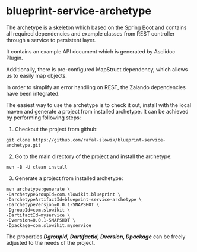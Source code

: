 # blueprint-service-archetype
The archetype is a skeleton which based on the Spring Boot and contains all required dependencies and example classes
from REST controller through a service to persistent layer.

It contains an example API document which is generated by Asciidoc Plugin.

Additionally, there is pre-configured MapStruct dependency, which allows us to easily map objects.

In order to simplify an error handling on REST, the Zalando dependencies have been integrated.

The easiest way to use the archetype is to check it out, install with the local maven and generate a project from installed archetype.
It can be achieved by performing following steps:

1. Checkout the project from github:
```
git clone https://github.com/rafal-slowik/blueprint-service-archetype.git
```
2. Go to the main directory of the project and install the archetype: 
```
mvn -B -U clean install
```
3. Generate a project from installed archetype:

```
mvn archetype:generate \
-DarchetypeGroupId=com.slowikit.blueprint \
-DarchetypeArtifactId=blueprint-service-archetype \
-DarchetypeVersion=0.0.1-SNAPSHOT \
-DgroupId=com.slowikit \
-DartifactId=myservice \
-Dversion=0.0.1-SNAPSHOT \
-Dpackage=com.slowikit.myservice
```

The properties ***DgroupId, DartifactId, Dversion, Dpackage*** can be freely adjusted to the needs of the project.

